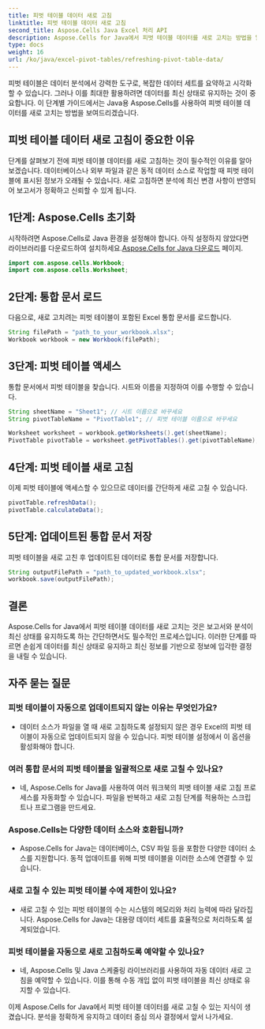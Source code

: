 ```yaml
---
title: 피벗 테이블 데이터 새로 고침
linktitle: 피벗 테이블 데이터 새로 고침
second_title: Aspose.Cells Java Excel 처리 API
description: Aspose.Cells for Java에서 피벗 테이블 데이터를 새로 고치는 방법을 알아보세요. 손쉽게 데이터를 최신 상태로 유지하세요.
type: docs
weight: 16
url: /ko/java/excel-pivot-tables/refreshing-pivot-table-data/
---
```


피벗 테이블은 데이터 분석에서 강력한 도구로, 복잡한 데이터 세트를 요약하고 시각화할 수 있습니다. 그러나 이를 최대한 활용하려면 데이터를 최신 상태로 유지하는 것이 중요합니다. 이 단계별 가이드에서는 Java용 Aspose.Cells를 사용하여 피벗 테이블 데이터를 새로 고치는 방법을 보여드리겠습니다.

## 피벗 테이블 데이터 새로 고침이 중요한 이유

단계를 살펴보기 전에 피벗 테이블 데이터를 새로 고침하는 것이 필수적인 이유를 알아보겠습니다. 데이터베이스나 외부 파일과 같은 동적 데이터 소스로 작업할 때 피벗 테이블에 표시된 정보가 오래될 수 있습니다. 새로 고침하면 분석에 최신 변경 사항이 반영되어 보고서가 정확하고 신뢰할 수 있게 됩니다.

## 1단계: Aspose.Cells 초기화

 시작하려면 Aspose.Cells로 Java 환경을 설정해야 합니다. 아직 설정하지 않았다면 라이브러리를 다운로드하여 설치하세요.[Aspose.Cells for Java 다운로드](https://releases.aspose.com/cells/java/) 페이지.

```java
import com.aspose.cells.Workbook;
import com.aspose.cells.Worksheet;
```

## 2단계: 통합 문서 로드

다음으로, 새로 고치려는 피벗 테이블이 포함된 Excel 통합 문서를 로드합니다.

```java
String filePath = "path_to_your_workbook.xlsx";
Workbook workbook = new Workbook(filePath);
```

## 3단계: 피벗 테이블 액세스

통합 문서에서 피벗 테이블을 찾습니다. 시트와 이름을 지정하여 이를 수행할 수 있습니다.

```java
String sheetName = "Sheet1"; // 시트 이름으로 바꾸세요
String pivotTableName = "PivotTable1"; // 피벗 테이블 이름으로 바꾸세요

Worksheet worksheet = workbook.getWorksheets().get(sheetName);
PivotTable pivotTable = worksheet.getPivotTables().get(pivotTableName);
```

## 4단계: 피벗 테이블 새로 고침

이제 피벗 테이블에 액세스할 수 있으므로 데이터를 간단하게 새로 고칠 수 있습니다.

```java
pivotTable.refreshData();
pivotTable.calculateData();
```

## 5단계: 업데이트된 통합 문서 저장

피벗 테이블을 새로 고친 후 업데이트된 데이터로 통합 문서를 저장합니다.

```java
String outputFilePath = "path_to_updated_workbook.xlsx";
workbook.save(outputFilePath);
```

## 결론

Aspose.Cells for Java에서 피벗 테이블 데이터를 새로 고치는 것은 보고서와 분석이 최신 상태를 유지하도록 하는 간단하면서도 필수적인 프로세스입니다. 이러한 단계를 따르면 손쉽게 데이터를 최신 상태로 유지하고 최신 정보를 기반으로 정보에 입각한 결정을 내릴 수 있습니다.

## 자주 묻는 질문

### 피벗 테이블이 자동으로 업데이트되지 않는 이유는 무엇인가요?
   - 데이터 소스가 파일을 열 때 새로 고침하도록 설정되지 않은 경우 Excel의 피벗 테이블이 자동으로 업데이트되지 않을 수 있습니다. 피벗 테이블 설정에서 이 옵션을 활성화해야 합니다.

### 여러 통합 문서의 피벗 테이블을 일괄적으로 새로 고칠 수 있나요?
   - 네, Aspose.Cells for Java를 사용하여 여러 워크북의 피벗 테이블 새로 고침 프로세스를 자동화할 수 있습니다. 파일을 반복하고 새로 고침 단계를 적용하는 스크립트나 프로그램을 만드세요.

### Aspose.Cells는 다양한 데이터 소스와 호환됩니까?
   - Aspose.Cells for Java는 데이터베이스, CSV 파일 등을 포함한 다양한 데이터 소스를 지원합니다. 동적 업데이트를 위해 피벗 테이블을 이러한 소스에 연결할 수 있습니다.

### 새로 고칠 수 있는 피벗 테이블 수에 제한이 있나요?
   - 새로 고칠 수 있는 피벗 테이블의 수는 시스템의 메모리와 처리 능력에 따라 달라집니다. Aspose.Cells for Java는 대용량 데이터 세트를 효율적으로 처리하도록 설계되었습니다.

### 피벗 테이블을 자동으로 새로 고침하도록 예약할 수 있나요?
   - 네, Aspose.Cells 및 Java 스케줄링 라이브러리를 사용하여 자동 데이터 새로 고침을 예약할 수 있습니다. 이를 통해 수동 개입 없이 피벗 테이블을 최신 상태로 유지할 수 있습니다.

이제 Aspose.Cells for Java에서 피벗 테이블 데이터를 새로 고칠 수 있는 지식이 생겼습니다. 분석을 정확하게 유지하고 데이터 중심 의사 결정에서 앞서 나가세요.